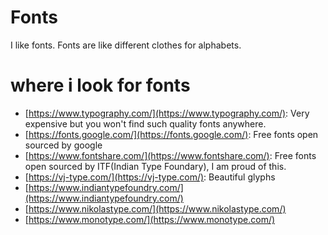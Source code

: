 # Fonts
I like fonts. Fonts are like different clothes for alphabets.

# where i look for fonts
- [https://www.typography.com/](https://www.typography.com/): Very expensive but you won't find such quality fonts anywhere.
- [https://fonts.google.com/](https://fonts.google.com/): Free fonts open sourced by google
- [https://www.fontshare.com/](https://www.fontshare.com/): Free fonts open sourced by ITF(Indian Type Foundary), I am proud of this.
- [https://vj-type.com/](https://vj-type.com/): Beautiful glyphs
- [https://www.indiantypefoundry.com/](https://www.indiantypefoundry.com/)
- [https://www.nikolastype.com/](https://www.nikolastype.com/)
- [https://www.monotype.com/](https://www.monotype.com/)



